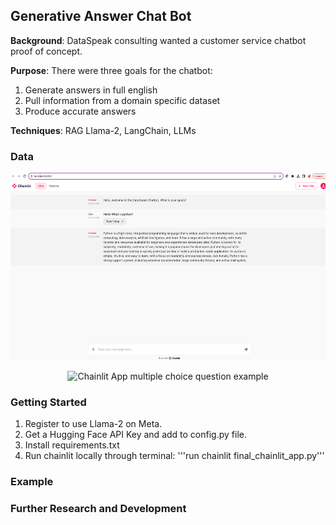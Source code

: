 ## Generative Answer Chat Bot

**Background**: DataSpeak consulting wanted a customer service chatbot proof of concept. 

**Purpose**: There were three goals for the chatbot:    
 1. Generate answers in full english  
 2. Pull information from a domain specific dataset  
 3. Produce accurate answers  

**Techniques**: RAG Llama-2, LangChain, LLMs  

### Data

<p align="center">
  <img src="images/open-ended-question.png"
  width="600"
  height="300"
  alt="Chainlit App open ended question example">
</p>

<p align="center">
  <img src="images/multiple-ended-question.png"
  width="600"
  height="300"
  alt="Chainlit App multiple choice question example">
</p>


### Getting Started  

1. Register to use Llama-2 on Meta.
2. Get a Hugging Face API Key and add to config.py file.
3. Install requirements.txt
4. Run chainlit locally through terminal:
'''run chainlit final_chainlit_app.py'''

### Example


### Further Research and Development

